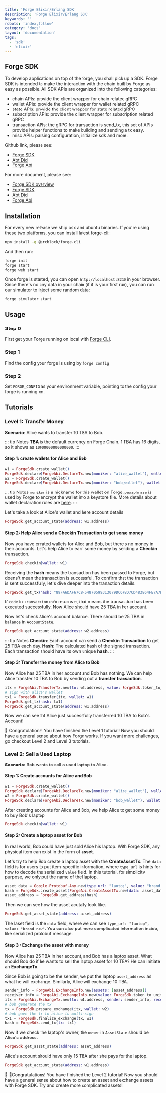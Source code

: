 ```yaml
---
title: 'Forge Elixir/Erlang SDK'
description: 'Forge Elixir/Erlang SDK'
keywords: ''
robots: 'index,follow'
category: 'docs'
layout: 'documentation'
tags:
  - 'sdk'
  - 'elixir'
---
```


## Forge SDK

To develop applications on top of the forge, you shall pick up a SDK. Forge SDK is intended to make the interaction with the chain built by Forge as easy as possible. All SDK APIs are organized into the following categories:

- chain APIs: provide the client wrapper for chain related gRPC
- wallet APIs: provide the client wrapper for wallet related gRPC
- state APIs: provide the client wrapper for state related gRPC
- subscription APIs: provide the client wrapper for subscription related gRPC
- transaction APIs: the gRPC for transaction is send_tx, this set of APIs provide helper functions to make building and sending a tx easy.
- misc APIs: parsing configuration, initialize sdk and more.

Github link, please see:

- [Forge SDK](https://github.com/ArcBlock/forge-elixir-sdk)
- [Abt Did](https://github.com/ArcBlock/abt-did-elixir)
- [Forge Abi](https://github.com/ArcBlock/forge-abi)

For more document, please see:

- [Forge SDK overview](https://docs.arcblock.io/forge/latest/sdk/)
- [Forge SDK](https://hexdocs.pm/forge_sdk/ForgeSdk.html)
- [Abt Did](https://hexdocs.pm/abt_did_elixir/AbtDid.html)
- [Forge Abi](https://hexdocs.pm/forge_abi/ForgeAbi.html)

## Installation

For every new release we ship osx and ubuntu binaries. If you're using these two platforms, you can install latest forge-cli:

```bash
npm install -g @arcblock/forge-cli
```

And then run:

```bash
forge init
forge start
forge web start
```

Once forge is started, you can open `http://localhost:8210` in your browser. Since there's no any data in your chain (if it is your first run), you can run our simulator to inject some random data:

```bash
forge simulator start
```

## Usage

### Step 0

First get your Forge running on local with [Forge CLI](../tools/forge_cli).

### Step 1

Find the config your forge is using by `forge config`

### Step 2

Set `FORGE_CONFIG` as your environment variable, pointing to the config your forge is running on.

## Tutorials

### Level 1: Transfer Money

**Scenario**: Alice wants to transfer 10 TBA to Bob.

::: tip Notes
**TBA** is the default currency on Forge Chain. 1 TBA has 16 digits, so it shows as `10000000000000000`.
:::

#### Step 1: create wallets for Alice and Bob

```elixir
w1 = ForgeSdk.create_wallet()
ForgeSdk.declare(ForgeAbi.DeclareTx.new(moniker: "alice_wallet"), wallet: w1)
w2 = ForgeSdk.create_wallet()
ForgeSdk.declare(ForgeAbi.DeclareTx.new(moniker: "bob_wallet"), wallet: w2)
```

::: tip Notes
`moniker` is a nickname for this wallet on Forge. `passphrase` is used by Forge to encrypt the wallet into a keystore file. More details about wallet declaration rules are [here](../intro/concepts).
:::

Let's take a look at Alice's wallet and here account details

```elixir
ForgeSdk.get_account_state(address: w1.address)
```

#### Step 2: Help Alice send a Checkin Transaction to get some money

Now you have created wallets for Alice and Bob, but there's no money in their accounts. Let's help Alice to earn some money by sending a **Checkin** transaction.

```elixir
ForgeSdk.checkin(wallet: w1)
```

Receiving the **hash** means the transaction has been passed to Forge, but doens't mean the transaction is successful. To confirm that the transaction is sent successfully, let's dive deeper into the tranaction details.

```elixir
ForgeSdk.get_tx(hash: "89FA6DAF67C8F54870599313079DC6F8D7CD483864FE7A7BCDFB9DF4D8ECDAD1")
```

If `code` in `TransactionInfo` returns `0`, that means the transaction has been executed successfully. Now Alice should have 25 TBA in her account.

Now let's check Alice's account balance. There should be 25 TBA in `balance` in `AccountState`.

```elixir
ForgeSdk.get_account_state(address: w2.address)
```

::: tip Notes
**Checkin**: Each account can send a **Checkin Transaction** to get 25 TBA each day.
**Hash**: The calculated hash of the signed transaction. Each transaction should have its own unique **hash**.
:::

#### Step 3: Transfer the money from Alice to Bob

Now Alice has 25 TBA in her account and Bob has nothing. We can help Alice transfer 10 TBA to Bob by sending out a **transfer transaction**.

```elixir
itx = ForgeAbi.TransferTx.new(to: w2.address, value: ForgeSdk.token_to_unit(10))
# sign with alice's wallet
tx1 = ForgeSdk.transfer(itx, wallet: w1)
ForgeSdk.get_tx(hash: tx1)
ForgeSdk.get_account_state(address: w1.address)
```

Now we can see tht Alice just successfully transferred 10 TBA to Bob's Account!

🎉 Congratulations! You have finished the Level 1 tutorial! Now you should have a general sense about how Forge works. If you want more challenges, go checkout Level 2 and Level 3 tutorials.

### Level 2: Sell a Used Laptop

**Scenario**: Bob wants to sell a used laptop to Alice.

#### Step 1: Create accounts for Alice and Bob

```elixir
w1 = ForgeSdk.create_wallet()
ForgeSdk.declare(ForgeAbi.DeclareTx.new(moniker: "alice_wallet"), wallet: w1)
w2 = ForgeSdk.create_wallet()
ForgeSdk.declare(ForgeAbi.DeclareTx.new(moniker: "bob_wallet"), wallet: w2)
```

After creating accounts for Alice and Bob, we help Alice to get some money to buy Bob's laptop

```elixir
ForgeSdk.checkin(wallet: w1)
```

#### Step 2: Create a laptop asset for Bob

In real world, Bob could have just sold Alice his laptop. With Forge SDK, any physical item can exist in the form of **asset**.

Let's try to help Bob create a laptop asset with the **CreateAssetTx**. The `data` field is for users to put item-specific information, where `type_url` is hints for how to decode the serialized `value` field. In this tutorial, for simplicity purpose, we only put the name of thel laptop.

```elixir
asset_data = Google.Protobuf.Any.new(type_url: "laotop", value: "brand new")
hash = ForgeSdk.create_asset(ForgeAbi.CreateAssetTx.new(data: asset_data), wallet: w2)
asset_address = ForgeSdk.get_address(hash)
```

Then we can see how the asset acutally look like.

```elixir
ForgeSdk.get_asset_state(address: asset_address)
```

The laset field is the `data` field, where we can see `type_url: "laotop", value: "brand new"`. You can also put more complicated information inside, like serialized protobuf message.

#### Step 3 : Exchange the asset with money

Now Alice has 25 TBA in her account, and Bob has a laptop asset. What should Bob do if he wants to sell the laptop asset for 10 TBA? He can initiate an **ExchangeTx**.

Since Bob is going to be the sender, we put the laptop `asset_address` as what he will exchange. Similarly, Alice will exchange 10 TBA.

```elixir
sender_info = ForgeAbi.ExchangeInfo.new(assets: [asset_address])
receiver_info = ForgeAbi.ExchangeInfo.new(value: ForgeSdk.token_to_unit(10))
itx = ForgeAbi.ExchangeTx.new(to: w1.address, sender: sender_info, receiver: receiver_info)
# bob generate the tx
tx = ForgeSdk.prepare_exchange(itx, wallet: w2)
# bob gave the tx to alice to multi-sign
tx1 = ForgeSdk.finalize_exchange(tx, w1)
hash = ForgeSdk.send_tx(tx: tx1)
```

Now if we check the laptop's owner, the `owner` in `AssetState` should be Alice's address.

```elixir
ForgeSdk.get_asset_state(address: asset_address)
```

Alice's account should have only 15 TBA after she pays for the laptop.

```elixir
ForgeSdk.get_account_state(address: w1.address)
```

🎉 🎉Congratulations! You have finished the Level 2 tutorial! Now you should have a general sense about how to create an asset and exchange assets with Forge SDK. Try and create more complicated assets!
